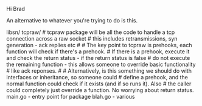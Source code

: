 Hi Brad

An alternative to whatever you're trying to do is this.


libsn/
    tcpraw/
        # tcpraw package will be all the code to handle a tcp connection across a raw socket
        # this includes retransmissions, syn generation - ack replies etc
        #
        # The key point to tcpraw is prehooks, each function will check if there's a prehook.
        # If there is a prehook, execute it and check the return status - if the return status is false
        # do not execute the remaining function - this allows someone to override basic functionality
        # like ack reponses.
        #
        # Alternatively, is this something we should do with interfaces or inheritance, so someone could
        # define a prehook, and the normal function could check if it exists (and if so runs it). Also
        # the caller could completely just override a function. No worrying about return status.
        main.go - entry point for package
        blah.go - various

